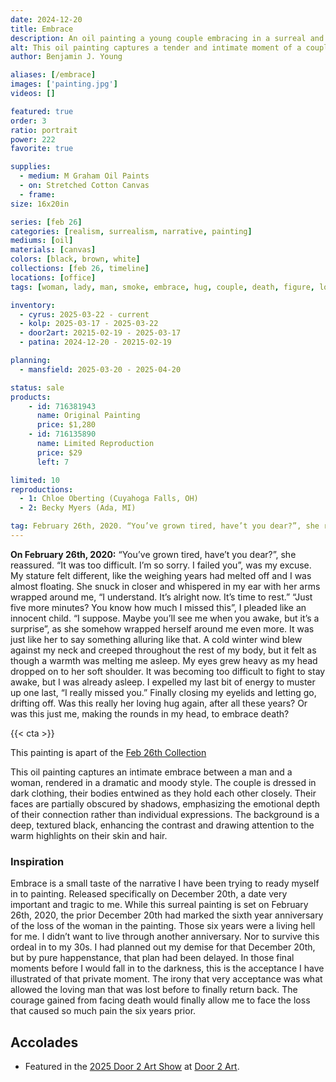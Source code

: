 ```yaml
---
date: 2024-12-20
title: Embrace
description: An oil painting a young couple embracing in a surreal and dramatic setting. Could it be a dream the artist had once again holding his greatest loss or the final moments of acceptance of something else?
alt: This oil painting captures a tender and intimate moment of a couple embracing under dramatic, soft lighting against a dark, textured background, evoking deep emotion and connection.
author: Benjamin J. Young

aliases: [/embrace]
images: ['painting.jpg']
videos: []

featured: true
order: 3
ratio: portrait
power: 222
favorite: true

supplies:
  - medium: M Graham Oil Paints
  - on: Stretched Cotton Canvas
  - frame: 
size: 16x20in

series: [feb 26]
categories: [realism, surrealism, narrative, painting]
mediums: [oil]
materials: [canvas]
colors: [black, brown, white]
collections: [feb 26, timeline]
locations: [office]
tags: [woman, lady, man, smoke, embrace, hug, couple, death, figure, love, suit, dress, dark, indoors, dramatic, winter, surreal]

inventory:
  - cyrus: 2025-03-22 - current
  - kolp: 2025-03-17 - 2025-03-22
  - door2art: 20215-02-19 - 2025-03-17
  - patina: 2024-12-20 - 20215-02-19

planning:
  - mansfield: 2025-03-20 - 2025-04-20

status: sale
products:
    - id: 716381943
      name: Original Painting
      price: $1,280
    - id: 716135890
      name: Limited Reproduction
      price: $29
      left: 7

limited: 10
reproductions:
  - 1: Chloe Oberting (Cuyahoga Falls, OH)
  - 2: Becky Myers (Ada, MI)

tag: February 26th, 2020. “You’ve grown tired, have’t you dear?”, she reassured. “It was too difficult. I’m so sorry. I failed you”, was my excuse. My stature felt different, like the weighing years had melted off and I was almost floating. She snuck in closer and whispered in my ear with her arms wrapped around me, “I understand. It’s alright now. It’s time to rest.” “Just five more minutes? You know how much I missed this”, I pleaded like an innocent child. “I suppose. Maybe you’ll see me when you awake, but it’s a surprise”, as she somehow wrapped herself around me even more. It was just like her to say something alluring like that. A cold winter wind blew against my neck and creeped throughout the rest of my body, but it felt as though a warmth was melting me asleep. My eyes grew heavy as my head dropped on to her soft shoulder. It was becoming too difficult to fight to stay awake, but I was already asleep. I expelled my last bit of energy to muster up one last, “I really missed you.” Finally closing my eyelids and letting go, drifting off. Was this really her loving hug again, after all these years? Or was this just me, making the rounds in my head, to embrace death?
---
```


**On February 26th, 2020:** “You’ve grown tired, have’t you dear?”, she reassured. “It was too difficult. I’m so sorry. I failed you”, was my excuse. My stature felt different, like the weighing years had melted off and I was almost floating. She snuck in closer and whispered in my ear with her arms wrapped around me, “I understand. It’s alright now. It’s time to rest.” “Just five more minutes? You know how much I missed this”, I pleaded like an innocent child. “I suppose. Maybe you’ll see me when you awake, but it’s a surprise”, as she somehow wrapped herself around me even more. It was just like her to say something alluring like that. A cold winter wind blew against my neck and creeped throughout the rest of my body, but it felt as though a warmth was melting me asleep. My eyes grew heavy as my head dropped on to her soft shoulder. It was becoming too difficult to fight to stay awake, but I was already asleep. I expelled my last bit of energy to muster up one last, “I really missed you.” Finally closing my eyelids and letting go, drifting off. Was this really her loving hug again, after all these years? Or was this just me, making the rounds in my head, to embrace death?

<!--more-->

{{< cta >}}

This painting is apart of the [Feb 26th Collection](/collections/feb-26)

This oil painting captures an intimate embrace between a man and a woman, rendered in a dramatic and moody style. The couple is dressed in dark clothing, their bodies entwined as they hold each other closely. Their faces are partially obscured by shadows, emphasizing the emotional depth of their connection rather than individual expressions. The background is a deep, textured black, enhancing the contrast and drawing attention to the warm highlights on their skin and hair.

### Inspiration ###

Embrace is a small taste of the narrative I have been trying to ready myself in to painting. Released specifically on December 20th, a date very important and tragic to me. While this surreal painting is set on February 26th, 2020, the prior December 20th had marked the sixth year anniversary of the loss of the woman in the painting. Those six years were a living hell for me. I didn’t want to live through another anniversary. Nor to survive this ordeal in to my 30s. I had planned out my demise for that December 20th, but by pure happenstance, that plan had been delayed. In those final moments before I would fall in to the darkness, this is the acceptance I have illustrated of that private moment. The irony that very acceptance was what allowed the loving man that was lost before to finally return back. The courage gained from facing death would finally allow me to face the loss that caused so much pain the six years prior.

## Accolades ##

* Featured in the [2025 Door 2 Art Show](https://www.door2art.com/artshow) at [Door 2 Art](https://www.door2art.com).